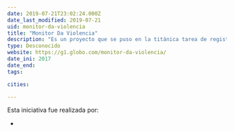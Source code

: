 ```yaml
---
date: 2019-07-21T23:02:24.000Z
date_last_modified: 2019-07-21
uid: monitor-da-violencia
title: "Monitor Da Violencia"
description: "Es un proyecto que se puso en la titánica tarea de registrar todas las muertes violentas en Brasil en el 2017. Alrededor de 230 periodistas colaboraron en las historias."
type: Desconocido
website: https://g1.globo.com/monitor-da-violencia/
date_ini: 2017
date_end: 
tags:

cities: 

---
```


Esta iniciativa fue realizada por:

- [](/i/g1.html)
